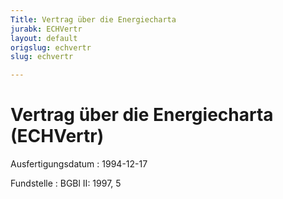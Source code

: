 ```yaml
---
Title: Vertrag über die Energiecharta
jurabk: ECHVertr
layout: default
origslug: echvertr
slug: echvertr

---
```


# Vertrag über die Energiecharta (ECHVertr)

Ausfertigungsdatum
:   1994-12-17

Fundstelle
:   BGBl II: 1997, 5

